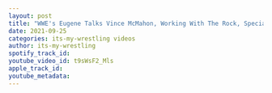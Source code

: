 ```yaml
---
layout: post
title: "WWE's Eugene Talks Vince McMahon, Working With The Rock, Special Needs & More"
date: 2021-09-25
categories: its-my-wrestling videos
author: its-my-wrestling
spotify_track_id: 
youtube_video_id: t9sWsF2_Mls
apple_track_id: 
youtube_metadata: 
---
```

